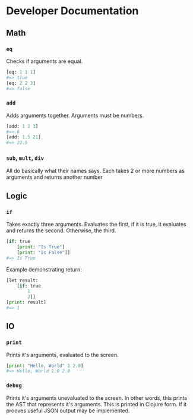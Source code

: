 # Developer Documentation

## Math

### `eq`

Checks if arguments are equal.

```py
[eq: 1 1 1]
#=> true
[eq: 2 2 3]
#=> false
```

### `add`

Adds arguments together. Arguments must be numbers.

```py
[add: 1 2 3]
#=> 6
[add: 1.5 21]
#=> 22.5
```

### `sub`, `mult`, `div`

All do basically what their names says. Each takes 2 or more numbers
as arguments and returns another number

## Logic

### `if`

Takes exactly three arguments. Evaluates the first, if it is true, it
evaluates and returns the second. Otherwise, the third.

```py
[if: true
	[print: "Is True"]
	[print: "Is False"]]
#=> Is True
```
Example demonstrating return:
```py
[let result:
	[if: true
		1
		2]]
[print: result]
#=> 1
```

## IO

### `print`

Prints it's arguments, evaluated to the screen.

```py
[print: "Hello, World" 1 2.0]
#=> Hello, World 1.0 2.0
```

### `debug`

Prints it's arguments unevaluated to the screen. In other words, this prints
the AST that represents it's arguments. This is printed in Clojure form. If
it prooves useful JSON output may be implemented.
